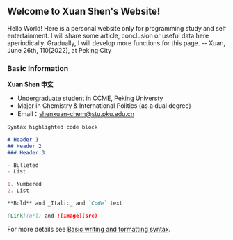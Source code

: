 ## Welcome to Xuan Shen's Website!

Hello World!
Here is a personal website only for programming study and self entertainment. I will share some article, conclusion or useful data here aperiodically. Gradually, I will develop more functions for this page. 
-- Xuan, June 26th, 110(2022), at Peking City

### Basic Information

**Xuan Shen 申玄**
- Undergraduate student in CCME, Peking Universty
- Major in Chemistry & International Politics (as a dual degree)
- Email：shenxuan-chem@stu.pku.edu.cn



```markdown
Syntax highlighted code block

# Header 1
## Header 2
### Header 3

- Bulleted
- List

1. Numbered
2. List

**Bold** and _Italic_ and `Code` text

[Link](url) and ![Image](src)
```

For more details see [Basic writing and formatting syntax](https://docs.github.com/en/github/writing-on-github/getting-started-with-writing-and-formatting-on-github/basic-writing-and-formatting-syntax).


